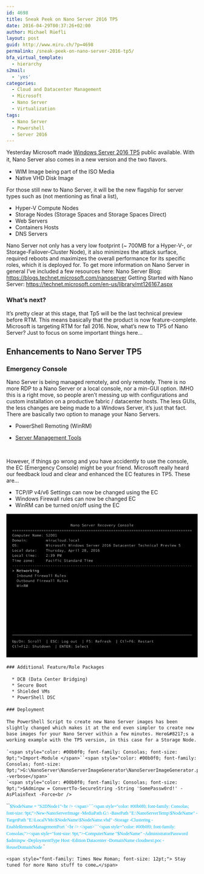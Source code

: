 ```yaml
---
id: 4698
title: Sneak Peek on Nano Server 2016 TP5
date: 2016-04-29T00:37:26+02:00
author: Michael Rüefli
layout: post
guid: http://www.miru.ch/?p=4698
permalink: /sneak-peek-on-nano-server-2016-tp5/
bfa_virtual_template:
  - hierarchy
s2mail:
  - 'yes'
categories:
  - Cloud and Datacenter Management
  - Microsoft
  - Nano Server
  - Virtualization
tags:
  - Nano Server
  - Powershell
  - Server 2016
---
```

Yesterday Microsoft made [Windows Server 2016 TP5](https://www.microsoft.com/en-us/evalcenter/evaluate-windows-server-technical-preview?wt.mc_id=WW_CE_OMS_OO_BLOG_NONE) public available. With it, Nano Server also comes in a new version and the two flavors. <span style="font-size: 12pt;"><br /> </span>

  * WIM Image being part of the ISO Media
  * Native VHD Disk Image

For those still new to Nano Server, it will be the new flagship for server types such as (not mentioning as final a list),

  * Hyper-V Compute Nodes
  * Storage Nodes (Storage Spaces and Storage Spaces Direct)
  * Web Servers
  * Containers Hosts
  * DNS Servers

Nano Server not only has a very low footprint (~ 700MB for a Hyper-V-, or Storage-Failover-Cluster Node), it also minimizes the attack surface, required reboots and maximizes the overall performance for its specific roles, which it is deployed for. To get more information on Nano Server in general I&#8217;ve included a few resources here: Nano Server Blog: <https://blogs.technet.microsoft.com/nanoserver> Getting Started with Nano Server: <https://technet.microsoft.com/en-us/library/mt126167.aspx>

### What&#8217;s next?

It&#8217;s pretty clear at this stage, that Tp5 will be the last technical preview before RTM. This means basically that the product is now feature-complete. Microsoft is targeting RTM for fall 2016. Now, what&#8217;s new to TP5 of Nano Server? Just to focus on some important things here…

## Enhancements to Nano Server TP5

### Emergency Console

Nano Server is being managed remotely, and only remotely. There is no more RDP to a Nano Server or a local console, nor a min-GUI option. IMHO this is a right move, so people aren&#8217;t messing up with configurations and custom installation on a productive fabric / datacenter hosts. The less GUIs, the less changes are being made to a Windows Server, it&#8217;s just that fact. There are basically two option to manage your Nano Servers.

  * PowerShell Remoting (WinRM)
  * <div>
      <a href="https://blogs.technet.microsoft.com/nanoserver/2016/02/09/introducing-server-management-tools/">Server Management Tools</a>
    </div>
    
    &nbsp;</li> </ul> 
    
    However, if things go wrong and you have accidently to use the console, the EC (Emergency Console) might be your friend. Microsoft really heard our feedback loud and clear and enhanced the EC features in TP5. These are…
    
      * TCP/IP v4/v6 Settings can now be changed using the EC
      * Windows Firewall rules can now be changed EC
      * WinRM can be turned on/off using the EC
    
![](../content/images/2016/04/042816_2234_SneakPeakon1.png) 
    
    ### Additional Feature/Role Packages
    
      * DCB (Data Center Bridging)
      * Secure Boot
      * Shielded VMs
      * PowerShell DSC
    
    ### Deployment
    
    The PowerShell Script to create new Nano Server images has been slightly changed which makes it at the end even simpler to create new base images for your Nano Server within a few minutes. Here&#8217;s a working example with the TP5 version, in this case for a Storage Node.
    
    `<span style="color: #00b0f0; font-family: Consolas; font-size: 9pt;">Import-Module </span>``<span style="color: #00b0f0; font-family: Consolas; font-size: 9pt;">G:\NanoServer\NanoServerImageGenerator\NanoServerImageGenerator.psm1 -verbose</span>`  
    `<span style="color: #00b0f0; font-family: Consolas; font-size: 9pt;">$Adminpw = ConvertTo-SecureString -String 'SomePassw0rd!' -AsPlainText -Force<br />
</span>``<span style="color: #00b0f0; font-family: Consolas; font-size: 9pt;">$NodeName = "S2DNode1"<br />
</span>```<span style="color: #00b0f0; font-family: Consolas; font-size: 9pt;">New-NanoServerImage -MediaPath G:\ -BasePath "E:\NanoServerTemp\$NodeName" -TargetPath "E:\LocalVMs\$NodeName\$NodeName.vhd" -Storage -Clustering -EnableRemoteManagementPort `<br />
</span>```<span style="color: #00b0f0; font-family: Consolas;"><span style="font-size: 9pt;">-ComputerName "$NodeName" -AdministratorPassword $adminpw -DeploymentType Host -Edition Datacenter -DomainName cloudnext.poc -ReuseDomainNode </span> </span>`
    
    <span style="font-family: Times New Roman; font-size: 12pt;"> Stay tuned for more Nano stuff to come…</span>